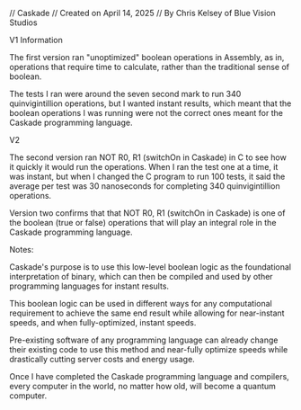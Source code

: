 // Caskade 
// Created on April 14, 2025
// By Chris Kelsey of Blue Vision Studios

V1 Information

The first version ran "unoptimized" boolean operations in Assembly, as in, operations that require time to calculate, 
rather than the traditional sense of boolean.

The tests I ran were around the seven second mark to run 340 quinvigintillion operations, but I wanted instant results,
which meant that the boolean operations I was running were not the correct ones meant for the Caskade programming language.

V2

The second version ran NOT R0, R1 (switchOn in Caskade) in C to see how it quickly it would run the operations. When I ran the
test one at a time, it was instant, but when I changed the C program to run 100 tests, it said the average per test was 30 nanoseconds
for completing 340 quinvigintillion operations.

Version two confirms that that NOT R0, R1 (switchOn in Caskade) is one of the boolean (true or false) operations that will play an
integral role in the Caskade programming language.


Notes:

Caskade's purpose is to use this low-level boolean logic as the foundational interpretation of binary, which can then be compiled
and used by other programming languages for instant results.

This boolean logic can be used in different ways for any computational requirement to achieve the same end result while allowing 
for near-instant speeds, and when fully-optimized, instant speeds.

Pre-existing software of any programming language can already change their existing code to use this method and near-fully optimize speeds
while drastically cutting server costs and energy usage.

Once I have completed the Caskade programming language and compilers, every computer in the world, no matter how old, will become
a quantum computer.
